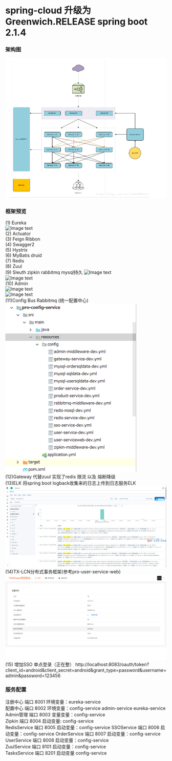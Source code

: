 # spring-cloud 升级为 Greenwich.RELEASE spring boot 2.1.4
### 架构图   
![Image text](image/jg.png)   
### 框架预览
(1) Eureka  
![Image text](https://freenetfile.oss-ap-southeast-1.aliyuncs.com/WeChat%20Screenshot_20181206145421.png)
<br/> 
(2) Actuator
<br/>
(3) Feign Ribbon
<br/>
(4) Swagger2
<br/>
(5) Hystrix
<br/>
(6) MyBatis druid
<br/>
(7) Redis
<br/>
(8) Zuul
<br/>
(9) Sleuth zipkin rabbitmq mysql持久
![Image text](https://freenetfile.oss-ap-southeast-1.aliyuncs.com/WeChat%20Screenshot_20181206145435.png)
<br/>
![Image text](https://freenetfile.oss-ap-southeast-1.aliyuncs.com/WeChat%20Screenshot_20181206145445.png)
<br/>
(10) Admin
<br/>
![Image text](https://freenetfile.oss-ap-southeast-1.aliyuncs.com/WeChat%20Screenshot_20181207113300.png)
<br/>
![Image text](https://freenetfile.oss-ap-southeast-1.aliyuncs.com/WeChat%20Screenshot_20181207112551.png)
<br/>
(11)Config Bus Rabbitmq (统一配置中心)<br/>
![Image text](image/config.png)
<br/>
(12)Gateway 代替zuul  实现了redis 限流 以及 熔断降级
<br/>
(13)ELK 将spring boot logback收集来的日志上传到日志服务ELK
![Image text](image/elk.png)<br/>
(14)TX-LCN分布式事务框架(参考pro-user-service-web)<br/>
![Image text](image/tr.png)<br/>
(15) 增加SSO 单点登录（正在整）
http://localhost:8083/oauth/token?client_id=android&client_secret=android&grant_type=password&username=admin&password=123456

### 服务配置  
注册中心 端口 8001  环境变量：eureka-service  
配置中心 端口 8002  环境变量：config-service admin-service eureka-service  
Admin管理 端口 8003 变量变量：config-service  
Zipkin 端口 8004 启动变量: config-service  
RedisService 端口 8005 启动变量：config-service
SSOService 端口 8006 启动变量：config-service
OrderService 端口 8007 启动变量：config-service  
UserService 端口 8008 启动变量：config-service  
ZuulService 端口 8101 启动变量：config-service    
TasksService 端口 8201 启动变量 config-service  